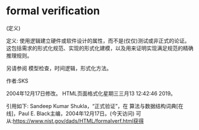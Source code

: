 # formal verification


(定义)



定义:
使用逻辑建立硬件或软件设计的属性，而不是(仅仅)测试或非正式的论证。这包括需求的形式化规范、实现的形式化建模，以及用来证明实现满足规范的精确推理规则。



另请参阅
模型检查，时间逻辑，形式化方法。


作者:SKS







2004年12月17日修改。
HTML页面格式化星期三三月13 12:42:46 2019。



引用如下:
Sandeep Kumar Shukla，“正式验证”，在
算法与数据结构词典[在线]，Paul E. Black主编，2004年12月17日。(今天访问)
可从:https://www.nist.gov/dads/HTML/formalverf.html获得